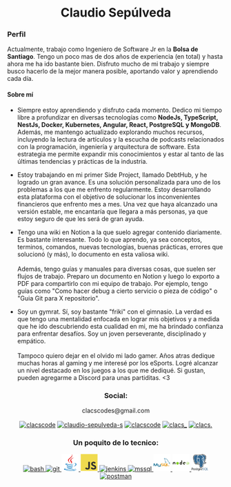 <h1 align="center">Claudio Sepúlveda</h1>

### Perfil
Actualmente, trabajo como Ingeniero de Software Jr en la **Bolsa de Santiago**. Tengo un poco mas de dos años de experiencia (en total) y hasta ahora me ha ido bastante bien. Disfruto mucho de mi trabajo y siempre busco hacerlo de la mejor manera posible, aportando valor y aprendiendo cada día. 
  
#### Sobre mí
 
- Siempre estoy aprendiendo y disfruto cada momento. Dedico mi tiempo libre a profundizar en diversas tecnologías como **NodeJs, TypeScript, NestJs, Docker, Kubernetes, Angular, React, PostgreSQL y MongoDB**. Además, me mantengo actualizado explorando muchos recursos, incluyendo la lectura de artículos y la escucha de podcasts relacionados con la programación, ingeniería y arquitectura de software. Esta estrategia me permite expandir mis conocimientos y estar al tanto de las últimas tendencias y prácticas de la industria.

- Estoy trabajando en mi primer Side Project, llamado DebtHub, y he logrado un gran avance. Es una solución personalizada para uno de los problemas a los que me enfrento regularmente. Estoy desarrollando esta plataforma con el objetivo de solucionar los inconvenientes financieros que enfrento mes a mes. Una vez que haya alcanzado una versión estable, me encantaría que llegara a más personas, ya que estoy seguro de que les será de gran ayuda.

- Tengo una wiki en Notion a la que suelo agregar contenido diariamente. Es bastante interesante. Todo lo que aprendo, ya sea conceptos, terminos, comandos, nuevas tecnologías, buenas prácticas, errores que solucionó (y más), lo documento en esta valiosa wiki. <br><br> Además, tengo guías y manuales para diversas cosas, que suelen ser flujos de trabajo. Preparo un documento en Notion y luego lo exporto a PDF para compartirlo con mi equipo de trabajo. Por ejemplo, tengo guías como "Como hacer debug a cierto servicio o pieza de código" o "Guia Git para X repositorio". 

- Soy un gymrat. Sí, soy bastante "friki" con el gimnasio. La verdad es que tengo una mentalidad enfocada en lograr mis objetivos y a medida que he ido descubriendo esta cualidad en mi, me ha brindado confianza para enfrentar desafíos. Soy un joven perseverante, disciplinado y empático. 
<br><br>
Tampoco quiero dejar en el olvido mi lado gamer. Años atras dedique muchas horas al gaming y me interesé por los eSports. Logré alcanzar un nivel destacado en los juegos a los que me dediqué. Si gustan, pueden agregarme a Discord para unas partiditas. <3

<div align="center">
    <h3>Social:</h3>
    <p>
        <p>clacscodes@gmail.com</p>
        <a href="https://twitter.com/clacscode" target="blank"><img align="center" src="https://raw.githubusercontent.com/rahuldkjain/github-profile-readme-generator/master/src/images/icons/Social/twitter.svg" alt="clacscode" height="30" width="40" /></a>
        <a href="https://linkedin.com/in/claudio-sepulveda-s" target="blank"><img align="center" src="https://raw.githubusercontent.com/rahuldkjain/github-profile-readme-generator/master/src/images/icons/Social/linked-in-alt.svg" alt="claudio-sepulveda-s" height="30" width="40" /></a>
        <a href="https://stackoverflow.com/users/clacscode" target="blank"><img align="center" src="https://raw.githubusercontent.com/rahuldkjain/github-profile-readme-generator/master/src/images/icons/Social/stack-overflow.svg" alt="clacscode" height="30" width="40" /></a>
        <a href="https://instagram.com/clacs_" target="blank"><img align="center" src="https://raw.githubusercontent.com/rahuldkjain/github-profile-readme-generator/master/src/images/icons/Social/instagram.svg" alt="clacs_" height="30" width="40" /></a>
        <a href="https://discord.gg/clacs." target="blank"><img align="center" src="https://raw.githubusercontent.com/rahuldkjain/github-profile-readme-generator/master/src/images/icons/Social/discord.svg" alt="clacs." height="30" width="40" /></a>
    </p>
</div>

<h3 align="center">Un poquito de lo tecnico:</h3>
<p align="center"> <a href="https://www.gnu.org/software/bash/" target="_blank" rel="noreferrer"> <img src="https://www.vectorlogo.zone/logos/gnu_bash/gnu_bash-icon.svg" alt="bash" width="40" height="40"/> </a> <a href="https://git-scm.com/" target="_blank" rel="noreferrer"> <img src="https://www.vectorlogo.zone/logos/git-scm/git-scm-icon.svg" alt="git" width="40" height="40"/> </a> <a href="https://www.java.com" target="_blank" rel="noreferrer"> <img src="https://raw.githubusercontent.com/devicons/devicon/master/icons/java/java-original.svg" alt="java" width="40" height="40"/> </a> <a href="https://developer.mozilla.org/en-US/docs/Web/JavaScript" target="_blank" rel="noreferrer"> <img src="https://raw.githubusercontent.com/devicons/devicon/master/icons/javascript/javascript-original.svg" alt="javascript" width="40" height="40"/> </a> <a href="https://www.jenkins.io" target="_blank" rel="noreferrer"> <img src="https://www.vectorlogo.zone/logos/jenkins/jenkins-icon.svg" alt="jenkins" width="40" height="40"/> </a> <a href="https://www.microsoft.com/en-us/sql-server" target="_blank" rel="noreferrer"> <img src="https://www.svgrepo.com/show/303229/microsoft-sql-server-logo.svg" alt="mssql" width="40" height="40"/> </a> <a href="https://www.mysql.com/" target="_blank" rel="noreferrer"> <img src="https://raw.githubusercontent.com/devicons/devicon/master/icons/mysql/mysql-original-wordmark.svg" alt="mysql" width="40" height="40"/> </a> <a href="https://nodejs.org" target="_blank" rel="noreferrer"> <img src="https://raw.githubusercontent.com/devicons/devicon/master/icons/nodejs/nodejs-original-wordmark.svg" alt="nodejs" width="40" height="40"/> </a> <a href="https://www.postgresql.org" target="_blank" rel="noreferrer"> <img src="https://raw.githubusercontent.com/devicons/devicon/master/icons/postgresql/postgresql-original-wordmark.svg" alt="postgresql" width="40" height="40"/> </a> <a href="https://postman.com" target="_blank" rel="noreferrer"> <img src="https://www.vectorlogo.zone/logos/getpostman/getpostman-icon.svg" alt="postman" width="40" height="40"/> </a> </p>
